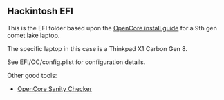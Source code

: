 ## Hackintosh EFI 

This is the EFI folder based upon the [OpenCore install guide](https://dortania.github.io/OpenCore-Install-Guide/) for a 9th gen comet lake laptop.

The specific laptop in this case is a Thinkpad X1 Carbon Gen 8.

See EFI/OC/config.plist for configuration details.

Other good tools:
* [OpenCore Sanity Checker](https://opencore.slowgeek.com/)
